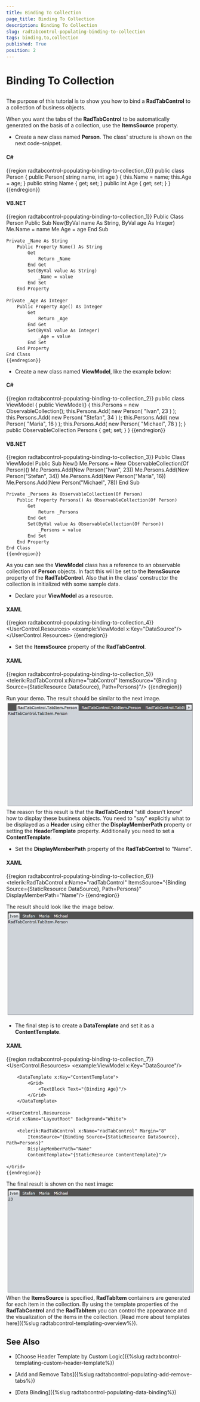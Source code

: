 ```yaml
---
title: Binding To Collection
page_title: Binding To Collection
description: Binding To Collection
slug: radtabcontrol-populating-binding-to-collection
tags: binding,to,collection
published: True
position: 2
---
```


# Binding To Collection



## 

The purpose of this tutorial is to show you how to bind a __RadTabControl__ to a collection of business objects.
				

When you want the tabs of the __RadTabControl__ to be automatically generated on the basis of a collection, use the __ItemsSource__ property.
				

* Create a new class named __Person__. The class' structure is shown on the next code-snippet.
						

#### __C#__

{{region radtabcontrol-populating-binding-to-collection_0}}
	public class Person
	{
	    public Person( string name, int age )
	    {
	        this.Name = name;
	        this.Age = age;
	    }
	    public string Name
	    {
	        get;
	        set;
	    }
	    public int Age
	    {
	        get;
	        set;
	    }
	}
	{{endregion}}



#### __VB.NET__

{{region radtabcontrol-populating-binding-to-collection_1}}
	Public Class Person
	    Public Sub New(ByVal name As String, ByVal age As Integer)
	        Me.Name = name
	        Me.Age = age
	    End Sub
	
	Private _Name As String
	    Public Property Name() As String
	        Get
	            Return _Name
	        End Get
	        Set(ByVal value As String)
	            _Name = value
	        End Set
	    End Property
	
	Private _Age As Integer
	    Public Property Age() As Integer
	        Get
	            Return _Age
	        End Get
	        Set(ByVal value As Integer)
	            _Age = value
	        End Set
	    End Property
	End Class
	{{endregion}}



* Create a new class named __ViewModel__, like the example below:
						

#### __C#__

{{region radtabcontrol-populating-binding-to-collection_2}}
	public class ViewModel
	{
	    public ViewModel()
	    {
	        this.Persons = new ObservableCollection<Person>();
	        this.Persons.Add( new Person( "Ivan", 23 ) );
	        this.Persons.Add( new Person( "Stefan", 34 ) );
	        this.Persons.Add( new Person( "Maria", 16 ) );
	        this.Persons.Add( new Person( "Michael", 78 ) );
	    }
	    public ObservableCollection<Person> Persons
	    {
	        get;
	        set;
	    }
	}
	{{endregion}}



#### __VB.NET__

{{region radtabcontrol-populating-binding-to-collection_3}}
	Public Class ViewModel
	    Public Sub New()
	        Me.Persons = New ObservableCollection(Of Person)()
	        Me.Persons.Add(New Person("Ivan", 23))
	        Me.Persons.Add(New Person("Stefan", 34))
	        Me.Persons.Add(New Person("Maria", 16))
	        Me.Persons.Add(New Person("Michael", 78))
	    End Sub
	
	Private _Persons As ObservableCollection(Of Person)
	    Public Property Persons() As ObservableCollection(Of Person)
	        Get
	            Return _Persons
	        End Get
	        Set(ByVal value As ObservableCollection(Of Person))
	            _Persons = value
	        End Set
	    End Property
	End Class
	{{endregion}}

As you can see the __ViewModel__ class has a reference to an observable collection of __Person__ objects. In fact this will be set to the __ItemsSource__ property of the __RadTabControl__. Also that in the class' constructor the collection is initialized with some sample data.

* Declare your __ViewModel__ as a resource.
						

#### __XAML__

{{region radtabcontrol-populating-binding-to-collection_4}}
	<UserControl.Resources>
	    <example:ViewModel x:Key="DataSource"/>
	</UserControl.Resources>
	{{endregion}}



* Set the __ItemsSource__ property of the __RadTabControl__.
						

#### __XAML__

{{region radtabcontrol-populating-binding-to-collection_5}}
	<telerik:RadTabControl x:Name="tabControl"
	    ItemsSource="{Binding Source={StaticResource DataSource}, Path=Persons}"/>
	{{endregion}}

Run your demo. The result should be similar to the next image.
![](images/RadTabControl_Populating_BindingToCollection_010.png)
The reason for this result is that the __RadTabControl__ "still doesn't know" how to display these business objects. You need to "say" explicitly what to be displayed as a __Header__ using either the __DisplayMemberPath__ property or setting the __HeaderTemplate__ property. Additionally you need to set a __ContentTemplate__.
						

* Set the __DisplayMemberPath__ property of the __RadTabControl__ to "Name".
						

#### __XAML__

{{region radtabcontrol-populating-binding-to-collection_6}}
	<telerik:RadTabControl x:Name="radTabControl"
	    ItemsSource="{Binding Source={StaticResource DataSource}, Path=Persons}"
	    DisplayMemberPath="Name"/>
	{{endregion}}

The result should look like the image below.
![](images/RadTabControl_Populating_BindingToCollection_020.png)

* The final step is to create a __DataTemplate__ and set it as a __ContentTemplate__.
						

#### __XAML__

{{region radtabcontrol-populating-binding-to-collection_7}}
	<UserControl.Resources>
	    <example:ViewModel x:Key="DataSource"/>
	
	    <DataTemplate x:Key="ContentTemplate">
	        <Grid>
	            <TextBlock Text="{Binding Age}"/>
	        </Grid>
	    </DataTemplate>
	
	</UserControl.Resources>
	<Grid x:Name="LayoutRoot" Background="White">
	
	    <telerik:RadTabControl x:Name="radTabControl" Margin="8"
	        ItemsSource="{Binding Source={StaticResource DataSource}, Path=Persons}"
	        DisplayMemberPath="Name"
	        ContentTemplate="{StaticResource ContentTemplate}"/>
	
	</Grid>
	{{endregion}}

The final result is shown on the next image:
![](images/RadTabControl_Populating_BindingToCollection_030.png)
When the __ItemsSource__ is specified, __RadTabItem__ containers are generated for each item in the collection. By using the template properties of the __RadTabControl__ and the __RadTabItem__ you can control the appearance and the visualization of the items in the collection. [Read more about templates here]({%slug radtabcontrol-templating-overview%}).
						

## See Also

 * [Choose Header Template by Custom Logic]({%slug radtabcontrol-templating-custom-header-template%})

 * [Add and Remove Tabs]({%slug radtabcontrol-populating-add-remove-tabs%})

 * [Data Binding]({%slug radtabcontrol-populating-data-binding%})
